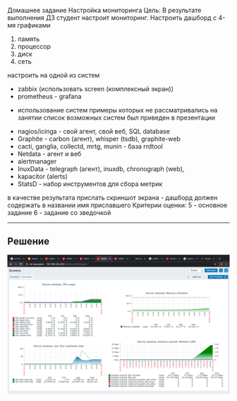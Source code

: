 Домашнее задание
Настройка мониторинга
Цель: В результате выполнения ДЗ студент настроит мониторинг.
Настроить дашборд с 4-мя графиками
1) память
2) процессор
3) диск
4) сеть

настроить на одной из систем
- zabbix (использовать screen (комплексный экран))
- prometheus - grafana

* использование систем примеры которых не рассматривались на занятии
список возможных систем был приведен в презентации
- nagios/icinga - свой агент, свой веб, SQL database
- Graphite - carbon (агент), whisper (tsdb), graphite-web
- cacti, ganglia, collectd, mrtg, munin - база rrdtool
- Netdata - агент и веб
- alertmanager
- InuxData - telegraph (агент), inuxdb, chronograph (web),
- kapacitor (alerts)
- StatsD - набор инструментов для сбора метрик


в качестве результата прислать скриншот экрана - дашборд должен содержать в названии имя приславшего
Критерии оценки: 5 - основное задание
6 - задание со зведочкой


---

## Решение

 ![Прикладываю скришот](https://github.com/azatrg/OTUS-Linux-Homework/blob/master/homework-15/screenshot_zabbix.png)


